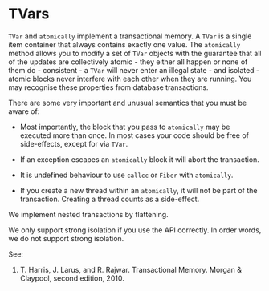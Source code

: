 # TVars

`TVar` and `atomically` implement a transactional memory. A `TVar` is a single
item container that always contains exactly one value. The `atomically` method
allows you to modify a set of `TVar` objects with the guarantee that all of the
updates are collectively atomic - they either all happen or none of them do -
consistent - a `TVar` will never enter an illegal state - and isolated - atomic
blocks never interfere with each other when they are running. You may recognise
these properties from database transactions.

There are some very important and unusual semantics that you must be aware of:

*   Most importantly, the block that you pass to `atomically` may be executed more
than once. In most cases your code should be free of side-effects, except for
via `TVar`.

*   If an exception escapes an `atomically` block it will abort the transaction.

*   It is undefined behaviour to use `callcc` or `Fiber` with `atomically`.

*   If you create a new thread within an `atomically`, it will not be part of
the transaction. Creating a thread counts as a side-effect.

We implement nested transactions by flattening.

We only support strong isolation if you use the API correctly. In order words,
we do not support strong isolation.

See:

1.  T. Harris, J. Larus, and R. Rajwar. Transactional Memory. Morgan & Claypool, second edition, 2010.
